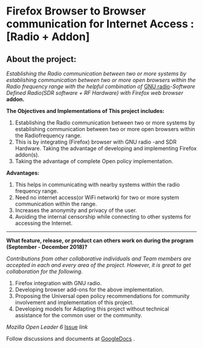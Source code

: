 # Firefox Browser to Browser communication for Internet Access : [Radio + Addon]

## About the project:

*Establishing the Radio communication between two or more systems by establishing communication between two or more open browsers within the Radio frequency range with the helpful combination of* [GNU radio](https://gnuradio.org)-*Software Defined Radio(SDR software + RF Hardware) with Firefox web browser* **addon.**
 
**The Objectives and Implementations of This project includes:**

  1. Establishing the Radio communication between two or more systems by establishing communication between two or more open browsers within the Radiofrequency range.
  2. This is by integrating (Firefox) browser with GNU radio -and SDR Hardware. Taking the advantage of developing and implementing Firefox addon(s). 
  3. Taking the advantage of complete Open policy implementation.

**Advantages:**


 
  1. This helps in communicating with nearby systems within the radio frequency range.
  2.  Need no internet access(or WiFi network) for two or more system communication within the range.
  3. Increases the anonymity and privacy of the user.
  4. Avoiding the internal censorship while connecting to other systems for accessing the Internet. 

----------------------------------------------------------------------------------------------

**What feature, release, or product can others work on during the program (September - December 2018)?**

_*Contributions from other collaborative individuals and Team members are accepted in each and every area of the project. However, it is great to get collaboration for the following.*_

1. Firefox integration with GNU radio.
2. Developing browser add-ons for the above implementation.
3.  Proposing the Universal open policy recommendations for community involvement and implementation of this project. 
4. Developing models for Adapting this project without technical assistance for the common user or the community.

*Mozilla Open Leader 6* [Issue](https://github.com/MozillaFestival/open-leaders-6/issues/73) *link* 

Follow discussions and documents at [GoogleDocs](https://docs.google.com/document/d/198ksOxVEWML93oWXseHG46xxUkvqSe1d2_k8P76aAuM/edit) .



